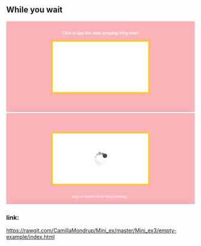 ## While you wait

![alt text](click!.png)
![alt text](loading.png)


### link:
https://rawgit.com/CamillaMondrup/Mini_ex/master/Mini_ex3/empty-example/index.html

